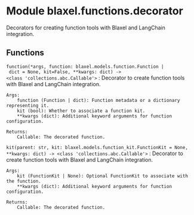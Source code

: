 Module blaxel.functions.decorator
=================================
Decorators for creating function tools with Blaxel and LangChain integration.

Functions
---------

`function(*args, function: blaxel.models.function.Function | dict = None, kit=False, **kwargs: dict) ‑> <class 'collections.abc.Callable'>`
:   Decorator to create function tools with Blaxel and LangChain integration.
    
    Args:
        function (Function | dict): Function metadata or a dictionary representing it.
        kit (bool): Whether to associate a function kit.
        **kwargs (dict): Additional keyword arguments for function configuration.
    
    Returns:
        Callable: The decorated function.

`kit(parent: str, kit: blaxel.models.function_kit.FunctionKit = None, **kwargs: dict) ‑> <class 'collections.abc.Callable'>`
:   Decorator to create function tools with Blaxel and LangChain integration.
    
    Args:
        kit (FunctionKit | None): Optional FunctionKit to associate with the function.
        **kwargs (dict): Additional keyword arguments for function configuration.
    
    Returns:
        Callable: The decorated function.